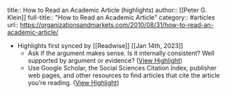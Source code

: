 title:: How to Read an Academic Article (highlights)
author:: [[Peter G. Klein]]
full-title:: "How to Read an Academic Article"
category:: #articles
url:: https://organizationsandmarkets.com/2010/08/31/how-to-read-an-academic-article/

- Highlights first synced by [[Readwise]] [[Jan 14th, 2023]]
	- Ask if the argument makes sense. Is it internally consistent? Well supported by argument or evidence? ([View Highlight](https://read.readwise.io/read/01gpqrr9wqhkqmvqwb3ckgz036))
	- Use Google Scholar, the Social Sciences Citation Index, publisher web pages, and other resources to find articles that cite the article you’re reading. ([View Highlight](https://read.readwise.io/read/01gpqrrwwfsqntnfz3yp5sgspr))